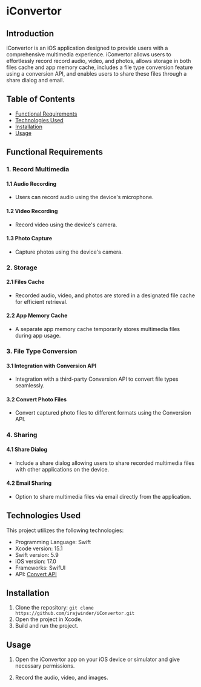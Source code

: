 # iConvertor

## Introduction

iConvertor is an iOS application designed to provide users with a comprehensive multimedia experience. iConvertor allows users to effortlessly record record audio, video, and photos, allows storage in both files cache and app memory cache, includes a file type conversion feature using a conversion API, and enables users to share these files through a share dialog and email.

## Table of Contents
- [Functional Requirements](#functional-requirements)
- [Technologies Used](#technologies-used)
- [Installation](#Installation)
- [Usage](#usage)

## Functional Requirements

### 1. Record Multimedia

#### 1.1 Audio Recording
- Users can record audio using the device's microphone.

#### 1.2 Video Recording
- Record video using the device's camera.

#### 1.3 Photo Capture
- Capture photos using the device's camera.

### 2. Storage

#### 2.1 Files Cache
- Recorded audio, video, and photos are stored in a designated file cache for efficient retrieval.

#### 2.2 App Memory Cache
- A separate app memory cache temporarily stores multimedia files during app usage.

### 3. File Type Conversion

#### 3.1 Integration with Conversion API
- Integration with a third-party Conversion API to convert file types seamlessly.

#### 3.2 Convert Photo Files
- Convert captured photo files to different formats using the Conversion API.

### 4. Sharing

#### 4.1 Share Dialog
- Include a share dialog allowing users to share recorded multimedia files with other applications on the device.

#### 4.2 Email Sharing
- Option to share multimedia files via email directly from the application.

## Technologies Used

This project utilizes the following technologies:

- Programming Language: Swift
- Xcode version: 15.1
- Swift version: 5.9
- iOS version: 17.0
- Frameworks: SwifUI
- API: [Convert API](https://www.convertapi.com/doc)

## Installation
1. Clone the repository: `git clone https://github.com/irajwinder/iConvertor.git`
2. Open the project in Xcode.
3. Build and run the project.

## Usage

1. Open the iConvertor app on your iOS device or simulator and give necessary permissions.

2. Record the audio, video, and images.
